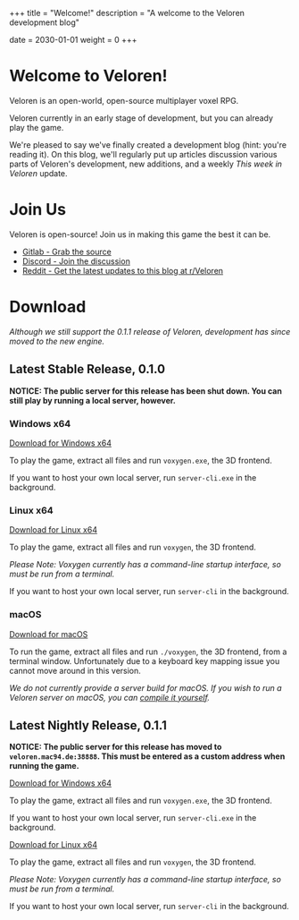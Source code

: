+++
title = "Welcome!"
description = "A welcome to the Veloren development blog"

date = 2030-01-01
weight = 0
+++

# Welcome to Veloren!

Veloren is an open-world, open-source multiplayer voxel RPG.

Veloren currently in an early stage of development, but you can already play the game.

We're pleased to say we've finally created a development blog (hint: you're reading it). On this blog, we'll regularly put up articles discussion various parts of Veloren's development, new additions, and a weekly *This week in Veloren*  update.

# Join Us

Veloren is open-source! Join us in making this game the best it can be.
* [Gitlab - Grab the source](https://gitlab.com/veloren/veloren)
* [Discord - Join the discussion](https://discord.gg/ecUxc9N)
* [Reddit - Get the latest updates to this blog at r/Veloren](https://www.reddit.com/r/Veloren/)

# Download

*Although we still support the 0.1.1 release of Veloren, development has since moved to the new engine.*

## Latest Stable Release, 0.1.0

**NOTICE: The public server for this release has been shut down. You can still play by running a local server, however.**

### Windows x64

[Download for Windows x64](https://gitlab.com/veloren/game/-/jobs/artifacts/v0.1.0/download?job=stable-windows-optimized)

To play the game, extract all files and run `voxygen.exe`, the 3D frontend.

If you want to host your own local server, run `server-cli.exe` in the background.

### Linux x64

[Download for Linux x64](https://gitlab.com/veloren/game/-/jobs/artifacts/v0.1.0/download?job=stable-linux-optimized)

To play the game, extract all files and run `voxygen`, the 3D frontend.

*Please Note: Voxygen currently has a command-line startup interface, so must be run from a terminal.*

If you want to host your own local server, run `server-cli` in the background.

### macOS

[Download for macOS](/download/macos.zip)

To run the game, extract all files and run `./voxygen`, the 3D frontend, from a terminal window.
Unfortunately due to a keyboard key mapping issue you cannot move around in this version.

*We do not currently provide a server build for macOS. If you wish to run a Veloren server on macOS, you can [compile it yourself](https://gitlab.com/veloren/game/wikis/Developer's-Corner/Introduction).*


## Latest Nightly Release, 0.1.1

**NOTICE: The public server for this release has moved to `veloren.mac94.de:38888`. This must be entered as a custom address when running the game.**

[Download for Windows x64](https://gitlab.com/veloren/game/-/jobs/artifacts/master/download?job=nightly-windows-debug)

To play the game, extract all files and run `voxygen.exe`, the 3D frontend.

If you want to host your own local server, run `server-cli.exe` in the background.

[Download for Linux x64](https://gitlab.com/veloren/game/-/jobs/artifacts/master/download?job=nightly-linux-debug)

To play the game, extract all files and run `voxygen`, the 3D frontend.

*Please Note: Voxygen currently has a command-line startup interface, so must be run from a terminal.*

If you want to host your own local server, run `server-cli` in the background.
